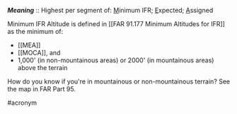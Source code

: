 ***Meaning*** :: Highest per segment of: <u>M</u>inimum IFR; <u>E</u>xpected; <u>A</u>ssigned

Minimum IFR Altitude is defined in [[FAR 91.177 Minimum Altitudes for IFR]] as the minimum of:
- [[MEA]]
- [[MOCA]], and
- 1,000' (in non-mountainous areas) or 2000' (in mountainous areas) above the terrain

How do you know if you're in mountainous or non-mountainous terrain? See the map in FAR Part 95.

#acronym
